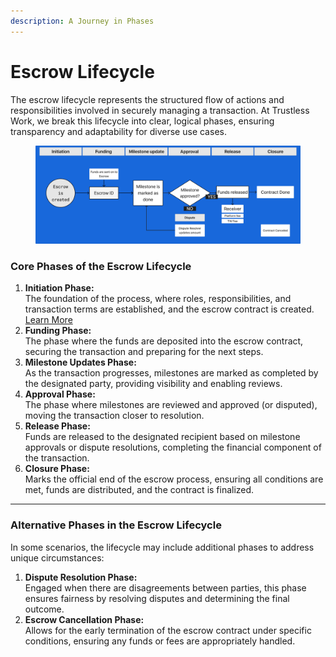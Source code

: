 ```yaml
---
description: A Journey in Phases
---
```


# Escrow Lifecycle

The escrow lifecycle represents the structured flow of actions and responsibilities involved in securely managing a transaction. At Trustless Work, we break this lifecycle into clear, logical phases, ensuring transparency and adaptability for diverse use cases.

<figure><img src="../../../.gitbook/assets/Escorw Lifecycle.png" alt=""><figcaption></figcaption></figure>

### **Core Phases of the Escrow Lifecycle**

1. **Initiation Phase:**\
   The foundation of the process, where roles, responsibilities, and transaction terms are established, and the escrow contract is created. [Learn More](initiation-phase.md)
2. **Funding Phase:**\
   The phase where the funds are deposited into the escrow contract, securing the transaction and preparing for the next steps.
3. **Milestone Updates Phase:**\
   As the transaction progresses, milestones are marked as completed by the designated party, providing visibility and enabling reviews.
4. **Approval Phase:**\
   The phase where milestones are reviewed and approved (or disputed), moving the transaction closer to resolution.
5. **Release Phase:**\
   Funds are released to the designated recipient based on milestone approvals or dispute resolutions, completing the financial component of the transaction.
6. **Closure Phase:**\
   Marks the official end of the escrow process, ensuring all conditions are met, funds are distributed, and the contract is finalized.

***

### **Alternative Phases in the Escrow Lifecycle**

In some scenarios, the lifecycle may include additional phases to address unique circumstances:

1. **Dispute Resolution Phase:**\
   Engaged when there are disagreements between parties, this phase ensures fairness by resolving disputes and determining the final outcome.
2. **Escrow Cancellation Phase:**\
   Allows for the early termination of the escrow contract under specific conditions, ensuring any funds or fees are appropriately handled.
